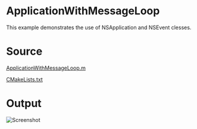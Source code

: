 # ApplicationWithMessageLoop

This example demonstrates the use of NSApplication and NSEvent clesses.

# Source

[ApplicationWithMessageLoop.m](./ApplicationWithMessageLoop.m)

[CMakeLists.txt](./CMakeLists.txt)

# Output

![Screenshot](../../docs/Pictures/ApplicationWithMessageLoop.png)
